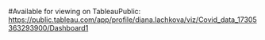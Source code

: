 #Available for viewing on TableauPublic: https://public.tableau.com/app/profile/diana.lachkova/viz/Covid_data_17305363293900/Dashboard1

